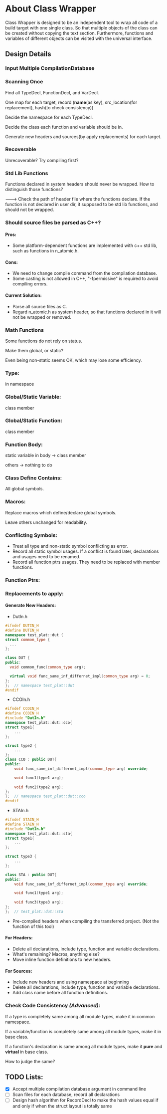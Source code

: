 # About Class Wrapper
Class Wrapper is designed to be an independent tool to wrap all code of a build target with one single class. So that multiple objects of the class can be created without copying the text section. Furthermore, functions and variables of different objects can be visited with the universal interface. 

## Design Details
### Input Multiple CompilationDatabase

### Scanning Once
Find all TypeDecl, FunctionDecl, and VarDecl.

One map for each target, record (**name**(as key), src_location(for replacement), hash(to check consistency)) 

Decide the namespace for each TypeDecl.

Decide the class each function and variable should be in.

Generate new headers and sources(by apply replacements) for each target.

### Recoverable
Unrecoverable? Try compiling first?

### Std Lib Functions
Functions declared in system headers should never be wrapped. How to distinguish those functions?

---> Check the path of header file where the functions declare.
If the function is not declared in user dir, it supposed to be std lib functions, and should not be wrapped.

### Should source files be parsed as C++?
#### Pros:
- Some platform-dependent functions are implemented with c++ std lib, such as functions in n_atomic.h.
#### Cons:
- We need to change compile command from the compilation database.
- Some casting is not allowed in C++, "-fpermissive" is required to avoid compiling errors.
#### Current Solution:
- Parse all source files as C.
- Regard n_atomic.h as system header, so that functions declared in it will not be wrapped or removed.

### Math Functions
Some functions do not rely on status.

Make them global, or static?

Even being non-static seems OK, which may lose some efficiency.

### Type:
in namespace
### Global/Static Variable:
class member
### Global/Static Function:
class member
### Function Body:
static variable in body -> class member

others -> nothing to do

### Class Define Contains:
All global symbols.

### Macros:
Replace macros which define/declare global symbols.

Leave others unchanged for readability.

### Conflicting Symbols:
- Treat all type and non-static symbol conflicting as error.
- Record all static symbol usages. If a conflict is found later, declarations and usages need to be renamed.
- Record all function ptrs usages. They need to be replaced with member functions. 


### Function Ptrs:


### Replacements to apply:
#### Generate New Headers:
- DutIn.h
```cpp
#ifndef DUTIN_H
#define DUTIN_H
namespace test_plat::dut {
struct common_type {
  ...
};

class DUT {
public:
  void common_func(common_type arg);

  virtual void func_same_inf_differnet_impl(common_type arg) = 0;
};
};  // namespace test_plat::dut
#endif
```

- CCOIn.h
```cpp
#ifndef CCOIN_H
#define CCOIN_H
#include "DutIn.h"
namespace test_plat::dut::cco{
struct type1{
    ...
};

struct type2 {
    ...
};
class CCO : public DUT{
public:
    void func_same_inf_differnet_impl(common_type arg) override;

    void func1(type1 arg);
    
    void func2(type2 arg);
};
};  // namespace test_plat::dut::cco
#endif
```

- STAIn.h
```cpp
#ifndef STAIN_H
#define STAIN_H
#include "DutIn.h"
namespace test_plat::dut::sta{
struct type1{
    ...
};

struct type3 {
    ...
};

class STA : public DUT{
public:
    void func_same_inf_differnet_impl(common_type arg) override;

    void func1(type1 arg);
    
    void func3(type3 arg);
};
};  // test_plat::dut::sta
```
- Pre-compiled headers when compiling the transferred project. (Not the function of this tool)


#### For Headers:
- Delete all declarations, include type, function and variable declarations.
- What's remaining? Macros, anything else?
- Move inline function definitions to new headers.

#### For Sources:
- Include new headers and using namespace at beginning
- Delete all declarations, include type, function and variable declarations.
- Add class name before all function definitions.

### Check Code Consistency _(Advanced)_:
If a type is completely same among all module types, make it in common namespace.

If a variable/function is completely same among all module types, make it in base class.

If a function's declaration is same among all module types, make it **pure** and **virtual** in base class.

How to judge the same?

## TODO Lists:
- [x] Accept multiple compilation database argument in command line
- [ ] Scan files for each database, record all declarations
- [ ] Design hash algorithm for RecordDecl to make the hash values equal if and only if when the struct layout is totally same
